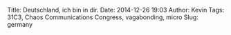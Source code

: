 Title: Deutschland, ich bin in dir.
Date: 2014-12-26 19:03
Author: Kevin
Tags: 31C3, Chaos Communications Congress, vagabonding, micro
Slug: germany
